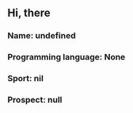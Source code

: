 ## Hi, there 
### Name: undefined
### Programming language: None
### Sport: nil
### Prospect: null



